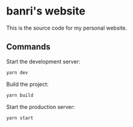 # banri's website

This is the source code for my personal website.

## Commands

Start the development server:
```bash
yarn dev
```

Build the project:
```bash
yarn build
```

Start the production server:
```bash
yarn start
```
